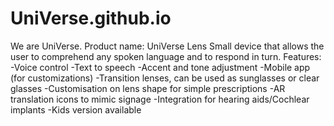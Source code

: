 # UniVerse.github.io
We are UniVerse.
Product name: UniVerse Lens
Small device that allows the user to comprehend any spoken language and to respond in turn. 
Features:
-Voice control
-Text to speech 
-Accent and tone adjustment
-Mobile app (for customizations)
-Transition lenses, can be used as sunglasses or clear glasses
-Customisation on lens shape for simple prescriptions 
-AR translation icons to mimic signage 
-Integration for hearing aids/Cochlear implants
-Kids version available

